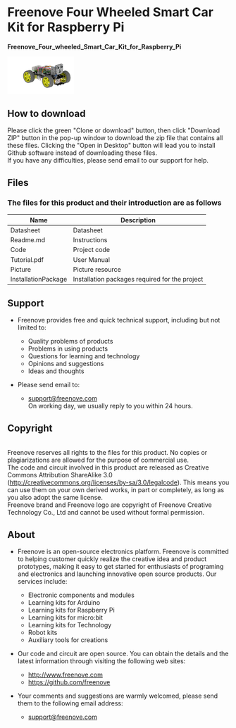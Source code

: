 # Freenove Four Wheeled Smart Car Kit for Raspberry Pi

**Freenove_Four_wheeled_Smart_Car_Kit_for_Raspberry_Pi**

<img src='Picture/icon.png' width='30%'/>

## How to download

Please click the green "Clone or download" button, then click "Download ZIP" button in the pop-up window to download the zip file that contains all these files. Clicking the "Open in Desktop" button will lead you to install Github software instead of downloading these files. 
<br>If you have any difficulties, please send email to our support for help.

## Files
### The files for this product and their introduction are as follows
Name | Description
-- | --
Datasheet | Datasheet
Readme.md | Instructions
Code | Project code
Tutorial.pdf | User Manual
Picture | Picture resource
InstallationPackage | Installation packages required for the project


## Support
* Freenove provides free and quick technical support, including but not limited to:
    * Quality problems of products
    * Problems in using products
    * Questions for learning and technology
    * Opinions and suggestions
    * Ideas and thoughts

* Please send email to:
    * support@freenove.com
<br>On working day, we usually reply to you within 24 hours.

## Copyright
<br>Freenove reserves all rights to the files for this product. No copies or plagiarizations are allowed for the purpose of commercial use. 
<br>The code and circuit involved in this product are released as Creative Commons Attribution ShareAlike 3.0 (http://creativecommons.org/licenses/by-sa/3.0/legalcode). This means you can use them on your own derived works, in part or completely, as long as you also adopt the same license. 
<br>Freenove brand and Freenove logo are copyright of Freenove Creative Technology Co., Ltd and cannot be used without formal permission.

## About
* Freenove is an open-source electronics platform. Freenove is committed to helping customer quickly realize the creative idea and product prototypes, making it easy to get started for enthusiasts of programing and electronics and launching innovative open source products. Our services include:
    * Electronic components and modules
    * Learning kits for Arduino
    * Learning kits for Raspberry Pi
	* Learning kits for micro:bit
    * Learning kits for Technology
    * Robot kits
    * Auxiliary tools for creations

* Our code and circuit are open source. You can obtain the details and the latest information through visiting the following web sites:
    * http://www.freenove.com
    * https://github.com/freenove

* Your comments and suggestions are warmly welcomed, please send them to the following email address:
    * support@freenove.com

